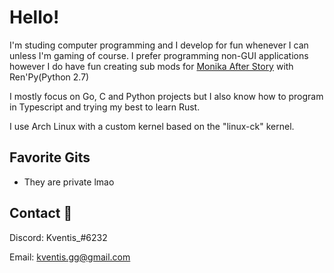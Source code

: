 
# Hello!

I'm studing computer programming and I develop for fun whenever I can unless I'm gaming of course. 
I prefer programming non-GUI applications however I do have fun creating sub mods for [Monika After Story](https://github.com/Monika-After-Story/MonikaModDev) with Ren'Py(Python 2.7)

I mostly focus on Go, C and Python projects but I also know how to program in Typescript and trying my best to learn Rust.

I use Arch Linux with a custom kernel based on the "linux-ck" kernel.

## Favorite Gits

- They are private lmao

## Contact 🥥

Discord: Kventis_#6232

Email: kventis.gg@gmail.com

